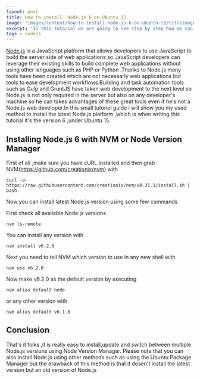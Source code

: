 ```yaml
---
layout: post
title: How to install  Node.js 6 on Ubuntu 15
image: "images/content/how-to-install-node-js-6-on-ubuntu-15/titleimage.png"
excerpt: "In this tutorial we are going to see step by step how we can install Node.js version 6 on Ubuntu 15"
tags : nodejs
---
```


<a data-pin-do="embedPin" data-pin-width="large" href="https://www.pinterest.com/pin/427490189612764147/"></a>


[Node.js](https://nodejs.org/) is a JavaScript platform that allows developers to use JavaScript to build the server side of web applications so JavaScript developers can leverage their existing skills to build complete web applications without using other languages such as PHP or Python .Thanks to Node.js many tools have been created which are not necessarly web applications but tools to ease development workflows.Building and task automation tools such as Gulp and GruntJS have taken web development to the next level so Node.js is not only required in the server but also on any developer's machine so he can takes advantages of these great tools even if he's not a Node.js web developer.In this small tutoriel guide i will show you my used method to install the latest Node.js platform ,which is when writing this tutorial it's the version 6 ,under Ubuntu 15.

Installing Node.js 6 with NVM  or Node Version Manager
----------------------------------------------------------

First of all ,make sure you have cURL installed and then grab NVM(https://github.com/creationix/nvm) with

	curl -o- https://raw.githubusercontent.com/creationix/nvm/v0.31.1/install.sh | bash

Now you can install latest Node.js version using some few commands

First check all available Node.js versions 

	nvm ls-remote 

You can install any version with

	nvm install v6.2.0

Next you need to tell NVM which version to use in any new shell with

	nvm use v6.2.0

Now make v6.2.0 as the default version by executing 

	nvm alias default node

or any other version with 

	nvm alias default v6.1.0 


Conclusion
----------------


That's it folks ,it is really easy to install,update and switch between multiple Node.js versions using Node Version Manager.
Please note that you can also install Node.js using other methods such as using the Ubuntu Package Manager but the drawback of this method is that it dosen't install the latest version but an old version of Node.js 




